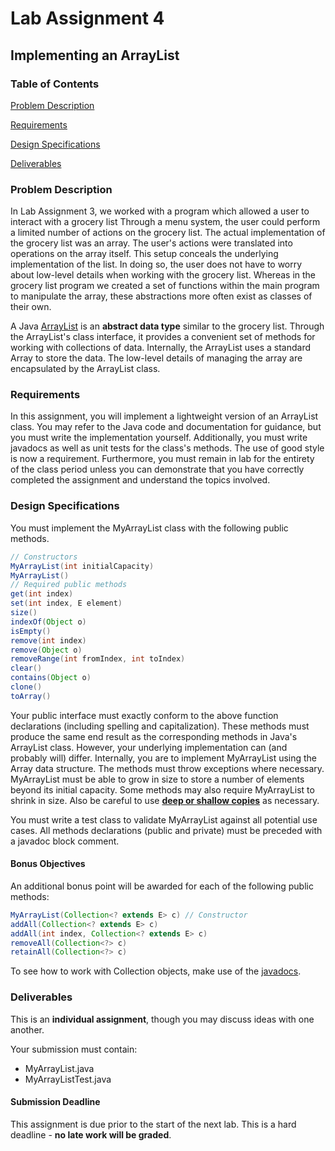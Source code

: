# Lab Assignment 4
## Implementing an ArrayList

### Table of Contents 

[Problem Description](#problem-description)

[Requirements](#requirements)

[Design Specifications](#design-specifications)

[Deliverables](#deliverables)

### Problem Description

In Lab Assignment 3, we worked with a program which allowed a user to interact with a grocery list Through a menu system, the user could perform a limited number of actions on the grocery list. The actual implementation of the grocery list was an array. The user's actions were translated into operations on the array itself. This setup conceals the underlying implementation of the list. In doing so, the user does not have to worry about low-level details when working with the grocery list. Whereas in the grocery list program we created a set of functions within the main program to manipulate the array, these abstractions more often exist as classes of their own.

A Java [ArrayList](http://docs.oracle.com/javase/8/docs/api/java/util/ArrayList.html) is an **abstract data type** similar to the grocery list. Through the ArrayList's class interface, it provides a convenient set of methods for working with collections of data. Internally, the ArrayList uses a standard Array to store the data. The low-level details of managing the array are encapsulated by the ArrayList class.

### Requirements

In this assignment, you will implement a lightweight version of an ArrayList class. You may refer to the Java code and documentation for guidance, but you must write the implementation yourself. Additionally, you must write javadocs as well as unit tests for the class's methods. The use of good style is now a requirement. Furthermore, you must remain in lab for the entirety of the class period unless you can demonstrate that you have correctly completed the assignment and understand the topics involved.

### Design Specifications

You must implement the MyArrayList class with the following public methods.

```java
// Constructors
MyArrayList(int initialCapacity)
MyArrayList()
// Required public methods
get(int index)
set(int index, E element)
size()
indexOf(Object o)
isEmpty()
remove(int index)
remove(Object o)
removeRange(int fromIndex, int toIndex)
clear()
contains(Object o)
clone()
toArray()
```

Your public interface must exactly conform to the above function declarations (including spelling and capitalization).  These methods must produce the same end result as the corresponding methods in Java's ArrayList class. However, your underlying implementation can (and probably will) differ. Internally, you are to implement MyArrayList using the Array data structure. The methods must throw exceptions where necessary. MyArrayList must be able to grow in size to store a number of elements beyond its initial capacity. Some methods may also require MyArrayList to shrink in size. Also be careful to use [**deep or shallow copies**](https://en.wikipedia.org/wiki/Object_copying#Methods_of_copying) as necessary.

You must write a test class to validate MyArrayList against all potential use cases. All methods declarations (public and private) must be preceded with a javadoc block comment.

#### Bonus Objectives

An additional bonus point will be awarded for each of the following public methods:
```java
MyArrayList(Collection<? extends E> c) // Constructor
addAll(Collection<? extends E> c)
addAll(int index, Collection<? extends E> c)
removeAll(Collection<?> c)
retainAll(Collection<?> c)
```
To see how to work with Collection objects, make use of the [javadocs](http://docs.oracle.com/javase/8/docs/api/java/util/Collection.html).

### Deliverables

This is an **individual assignment**, though you may discuss ideas with one another.

Your submission must contain:
* MyArrayList.java 
* MyArrayListTest.java

#### Submission Deadline
This assignment is due prior to the start of the next lab. This is a hard deadline - **no late work will be graded**.
